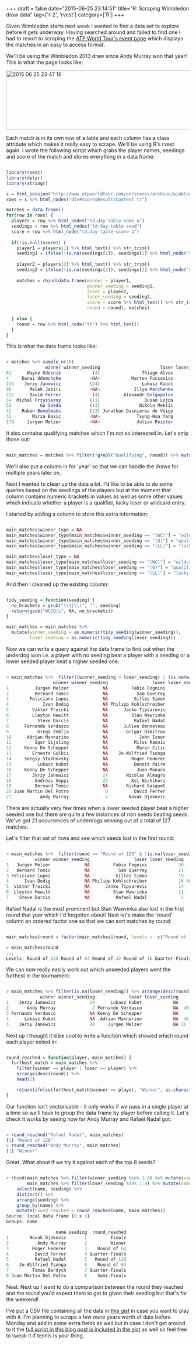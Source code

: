 +++
draft = false
date="2015-06-25 23:14:51"
title="R: Scraping Wimbledon draw data"
tag=['r-2', 'rvest']
category=['R']
+++

<p>
Given Wimbledon starts next week I wanted to find a data set to explore before it gets underway. Having searched around and failed to find one I had to resort to scraping the <a href="http://www.atpworldtour.com/en/scores/archive/wimbledon/540/2013/results">ATP World Tour's event page</a> which displays the matches in an easy to access format.
</p>


<p>We'll be using the Wimbledon 2013 draw since Andy Murray won that year! This is what the page looks like:</p>

<div>

<img src="{{<siteurl>}}/uploads/2015/06/2015-06-25_23-47-16.png" alt="2015 06 25 23 47 16" title="2015-06-25_23-47-16.png" border="0" width="599" height="162" />

</div>

<p>Each match is in its own row of a table and each column has a class attribute which makes it really easy to scrape. We'll be using R's rvest again. I wrote the following script which grabs the player names, seedings and score of the match and stores everything in a data frame:</p>



~~~r

library(rvest)
library(dplyr)
library(stringr)

s = html_session("http://www.atpworldtour.com/en/scores/archive/wimbledon/540/2013/results")
rows = s %>% html_nodes("div#scoresResultsContent tr")

matches = data.frame()
for(row in rows) {  
  players = row %>% html_nodes("td.day-table-name a")
  seedings = row %>% html_nodes("td.day-table-seed")
  score = row %>% html_node("td.day-table-score a")
  
  if(!is.null(score)) {
    player1 = players[1] %>% html_text() %>% str_trim()
    seeding1 = ifelse(!is.na(seedings[1]), seedings[1] %>% html_node("span") %>% html_text() %>% str_trim(), NA)
    
    player2 = players[2] %>% html_text() %>% str_trim()
    seeding2 = ifelse(!is.na(seedings[2]), seedings[2] %>% html_node("span") %>% html_text() %>% str_trim(), NA)
        
    matches = rbind(data.frame(winner = player1, 
                               winner_seeding = seeding1, 
                               loser = player2, 
                               loser_seeding = seeding2,
                               score = score %>% html_text() %>% str_trim(),
                               round = round), matches)
    
  } else {
    round = row %>% html_node("th") %>% html_text()
  }
}
~~~

<p>
This is what the data frame looks like:
</p>



~~~r

> matches %>% sample_n(10)
               winner winner_seeding                       loser loser_seeding            score                round
61      Wayne Odesnik            (4)                Thiago Alves          <NA>            61 64 1st Round Qualifying
4     Danai Udomchoke           <NA>            Marton Fucsovics          <NA>       61 57 1210 1st Round Qualifying
233    Jerzy Janowicz           (24)                Lukasz Kubot          <NA>         75 64 64       Quarter-Finals
90       Malek Jaziri           <NA>             Illya Marchenko           (9)        674 75 64 2nd Round Qualifying
222      David Ferrer            (4)         Alexandr Dolgopolov          (26) 676 762 26 61 62          Round of 32
54  Michal Przysiezny           (11)                 Dusan Lojda          <NA>         26 63 62 1st Round Qualifying
52           Go Soeda           (13)               Nikola Mektic          <NA>            62 60 1st Round Qualifying
42    Ruben Bemelmans           (23) Jonathan Dasnieres de Veigy          <NA>            63 64 1st Round Qualifying
31        Mirza Basic           <NA>              Tsung-Hua Yang          <NA>     674 33 (RET) 1st Round Qualifying
179     Jurgen Melzer           <NA>              Julian Reister           (Q)    36 762 765 62          Round of 64
~~~

<p>It also contains qualifying matches which I'm not so interested in. Let's strip those out:</p>



~~~r

main_matches = matches %>% filter(!grepl("Qualifying", round)) %>% mutate(year = 2013)
~~~

<p>We'll also put a column in for 'year' so that we can handle the draws for multiple years later on.</p>
 

<P>Next I wanted to clean up the data a bit. I'd like to be able to do some queries based on the seedings of the players but at the moment that column contains numeric brackets in values as well as some other values which indicate whether a player is a qualifier, lucky loser or wildcard entry.
</p>


<p>
I started by adding a column to store this extra information:
</p>



~~~r

main_matches$winner_type = NA
main_matches$winner_type[main_matches$winner_seeding == "(WC)"] = "wildcard"
main_matches$winner_type[main_matches$winner_seeding == "(Q)"] = "qualifier"
main_matches$winner_type[main_matches$winner_seeding == "(LL)"] = "lucky loser"

main_matches$loser_type = NA
main_matches$loser_type[main_matches$loser_seeding == "(WC)"] = "wildcard"
main_matches$loser_type[main_matches$loser_seeding == "(Q)"] = "qualifier"
main_matches$loser_type[main_matches$loser_seeding == "(LL)"] = "lucky loser"
~~~

<p>And then I cleaned up the existing column:</p>



~~~r

tidy_seeding = function(seeding) {
  no_brackets = gsub("\\(|\\)", "", seeding)
  return(gsub("WC|Q|L", NA, no_brackets))
}

main_matches = main_matches %>% 
  mutate(winner_seeding = as.numeric(tidy_seeding(winner_seeding)),
         loser_seeding = as.numeric(tidy_seeding(loser_seeding)))
~~~

<p>Now we can write a query against the data frame to find out when the underdog won i.e. a player with no seeding beat a player with a seeding or a lower seeded player beat a higher seeded one:</p>



~~~r

> main_matches %>%  filter((winner_seeding > loser_seeding) | (is.na(winner_seeding) & !is.na(loser_seeding)))
                  winner winner_seeding                 loser loser_seeding                  score          round year
1          Jurgen Melzer             NA         Fabio Fognini            30           675 75 63 62   Round of 128 2013
2          Bernard Tomic             NA           Sam Querrey            21       766 763 36 26 63   Round of 128 2013
3        Feliciano Lopez             NA          Gilles Simon            19             62 64 7611   Round of 128 2013
4             Ivan Dodig             NA Philipp Kohlschreiber            16 46 676 763 63 21 (RET)   Round of 128 2013
5         Viktor Troicki             NA      Janko Tipsarevic            14              63 64 765   Round of 128 2013
6         Lleyton Hewitt             NA         Stan Wawrinka            11               64 75 63   Round of 128 2013
7           Steve Darcis             NA          Rafael Nadal             5             764 768 64   Round of 128 2013
8      Fernando Verdasco             NA      Julien Benneteau            31             761 764 64    Round of 64 2013
9           Grega Zemlja             NA       Grigor Dimitrov            29       36 764 36 64 119    Round of 64 2013
10      Adrian Mannarino             NA            John Isner            18               11 (RET)    Round of 64 2013
11         Igor Sijsling             NA          Milos Raonic            17              75 64 764    Round of 64 2013
12     Kenny De Schepper             NA           Marin Cilic            10                  (W/O)    Round of 64 2013
13        Ernests Gulbis             NA    Jo-Wilfried Tsonga             6         36 63 63 (RET)    Round of 64 2013
14     Sergiy Stakhovsky             NA         Roger Federer             3         675 765 75 765    Round of 64 2013
15          Lukasz Kubot             NA          Benoit Paire            25               61 63 64    Round of 32 2013
16     Kenny De Schepper             NA           Juan Monaco            22              64 768 64    Round of 32 2013
17        Jerzy Janowicz             24       Nicolas Almagro            15              766 63 64    Round of 32 2013
18         Andreas Seppi             23         Kei Nishikori            12        36 62 674 61 64    Round of 32 2013
19         Bernard Tomic             NA       Richard Gasquet             9          767 57 75 765    Round of 32 2013
20 Juan Martin Del Potro              8          David Ferrer             4              62 64 765 Quarter-Finals 2013
21           Andy Murray              2        Novak Djokovic             1               64 75 64         Finals 2013
~~~

<p>There are actually very few times when a lower seeded player beat a higher seeded one but there are quite a few instances of non seeds beating seeds. We've got 21 occurrences of underdogs winning out of a total of 127 matches.</p>


<p>
Let's filter that set of rows and see which seeds lost in the first round:
</p>



~~~r

> main_matches %>%  filter(round == "Round of 128" & !is.na(loser_seeding))
           winner winner_seeding                 loser loser_seeding                  score        round year
1   Jurgen Melzer             NA         Fabio Fognini            30           675 75 63 62 Round of 128 2013
2   Bernard Tomic             NA           Sam Querrey            21       766 763 36 26 63 Round of 128 2013
3 Feliciano Lopez             NA          Gilles Simon            19             62 64 7611 Round of 128 2013
4      Ivan Dodig             NA Philipp Kohlschreiber            16 46 676 763 63 21 (RET) Round of 128 2013
5  Viktor Troicki             NA      Janko Tipsarevic            14              63 64 765 Round of 128 2013
6  Lleyton Hewitt             NA         Stan Wawrinka            11               64 75 63 Round of 128 2013
7    Steve Darcis             NA          Rafael Nadal             5             764 768 64 Round of 128 2013
~~~

<p>
Rafael Nadal is the most prominent but Stan Wawrinka also lost in the first round that year which I'd forgotten about! Next let's make the 'round' column an ordered factor one so that we can sort matches by round:
</p>



~~~r

main_matches$round = factor(main_matches$round, levels =  c("Round of 128", "Round of 64", "Round of 32", "Round of 16", "Quarter-Finals", "Semi-Finals", "Finals"))

> main_matches$round
...     
Levels: Round of 128 Round of 64 Round of 32 Round of 16 Quarter-Finals Semi-Finals Finals
~~~

<p>We can now really easily work out which unseeded players went the furthest in the tournament:</p>



~~~r

> main_matches %>% filter(is.na(loser_seeding)) %>% arrange(desc(round)) %>% head(5)
             winner winner_seeding             loser loser_seeding           score          round year
1    Jerzy Janowicz             24      Lukasz Kubot            NA        75 64 64 Quarter-Finals 2013
2       Andy Murray              2 Fernando Verdasco            NA  46 36 61 64 75 Quarter-Finals 2013
3 Fernando Verdasco             NA Kenny De Schepper            NA        64 64 64    Round of 16 2013
4      Lukasz Kubot             NA  Adrian Mannarino            NA  46 63 36 63 64    Round of 16 2013
5    Jerzy Janowicz             24     Jurgen Melzer            NA 36 761 64 46 64    Round of 16 2013
~~~

<p>Next up I thought it'd be cool to write a function which showed which round each player exited in:</p>



~~~r

round_reached = function(player, main_matches) {
  furthest_match = main_matches %>% 
    filter(winner == player | loser == player) %>% 
    arrange(desc(round)) %>% 
    head(1)  

    return(ifelse(furthest_match$winner == player, "Winner", as.character(furthest_match$round)))
}
~~~

<p>
Our function isn't vectorisable - it only works if we pass in a single player at a time so we'll have to group the data frame by player before calling it. Let's check it works by seeing how far Andy Murray and Rafael Nadal got:
</p>



~~~r

> round_reached("Rafael Nadal", main_matches)
[1] "Round of 128"
> round_reached("Andy Murray", main_matches)
[1] "Winner"
~~~

<p>Great. What about if we try it against each of the top 8 seeds?</p>



~~~r

> rbind(main_matches %>% filter(winner_seeding %in% 1:8) %>% mutate(name = winner, seeding = winner_seeding), 
        main_matches %>% filter(loser_seeding %in% 1:8) %>% mutate(name = loser, seeding = loser_seeding)) %>%
    select(name, seeding) %>%
    distinct() %>%
    arrange(seeding) %>%
    group_by(name) %>%
    mutate(round_reached = round_reached(name, main_matches))
Source: local data frame [8 x 3]
Groups: name

                   name seeding  round_reached
1        Novak Djokovic       1         Finals
2           Andy Murray       2         Winner
3         Roger Federer       3    Round of 64
4          David Ferrer       4 Quarter-Finals
5          Rafael Nadal       5   Round of 128
6    Jo-Wilfried Tsonga       6    Round of 64
7         Tomas Berdych       7 Quarter-Finals
8 Juan Martin Del Potro       8    Semi-Finals
~~~

<p>
Neat. Next up I want to do a comparison between the round they reached and the round you'd expect them to get to given their seeding but that's for the weekend!
</p>


<p>I've put a CSV file containing all the data in <a href="https://gist.github.com/mneedham/8c2b46d960c2208e9961">this gist</a> in case you want to play with it. I'm planning to scrape a few more years worth of data before Monday and add in some extra fields as well but in case I don't get around to it the <a href="https://gist.github.com/mneedham/8c2b46d960c2208e9961#file-wimbledon-r">full script in this blog post is included in the gist</a> as well so feel free to tweak it if tennis is your thing.
</p>

